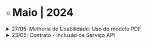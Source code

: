 # ▫️ Maio | 2024

<details>

<summary>27/05: Melhoria de Usabilidade: Uso do modelo PDF</summary>



</details>

<details>

<summary>23/05: Contrato - Inclusão de Serviço API</summary>

Foi criado um novo tipo de serviço chamado **ArqAPI.**

Este serviço terá a classificação Software e servirá para cobrança das requisições excedentes na utilização da API do ArqGED.

![](<../.gitbook/assets/image (42).png>)

</details>
